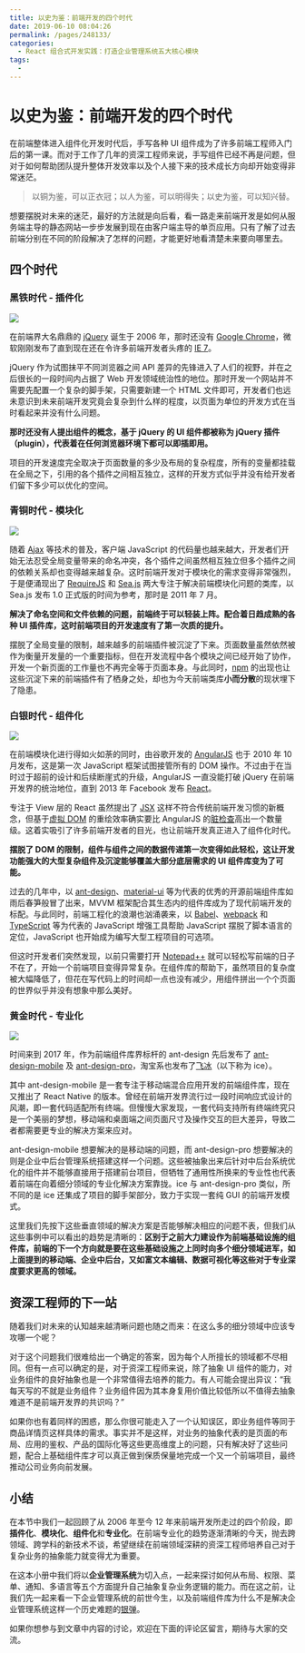 ```yaml
---
title: 以史为鉴：前端开发的四个时代
date: 2019-06-10 08:04:26
permalink: /pages/248133/
categories:
  - React 组合式开发实践：打造企业管理系统五大核心模块
tags:
  - 
---
```

# 以史为鉴：前端开发的四个时代

在前端整体进入组件化开发时代后，手写各种 UI 组件成为了许多前端工程师入门后的第一课。而对于工作了几年的资深工程师来说，手写组件已经不再是问题，但对于如何帮助团队提升整体开发效率以及个人接下来的技术成长方向却开始变得非常迷茫。

> 以铜为鉴，可以正衣冠；以人为鉴，可以明得失；以史为鉴，可以知兴替。

想要摆脱对未来的迷茫，最好的方法就是向后看，看一路走来前端开发是如何从服务端主导的静态网站一步步发展到现在由客户端主导的单页应用。只有了解了过去前端分别在不同的阶段解决了怎样的问题，才能更好地看清楚未来要向哪里去。

## 四个时代

### 黑铁时代 - 插件化

![](https://user-gold-cdn.xitu.io/2018/6/15/16403cbbe2e891c5?w=286&h=176&f=png&s=3544)

在前端界大名鼎鼎的 [jQuery](https://jquery.com/) 诞生于 2006 年，那时还没有 [Google Chrome](https://en.wikipedia.org/wiki/Google_Chrome)，微软刚刚发布了直到现在还在令许多前端开发者头疼的 [IE 7](https://en.wikipedia.org/wiki/Internet_Explorer_7)。

jQuery 作为试图抹平不同浏览器之间 API 差异的先锋进入了人们的视野，并在之后很长的一段时间内占据了 Web 开发领域统治性的地位。那时开发一个网站并不需要先配置一个复杂的脚手架，只需要新建一个 HTML 文件即可，开发者们也远未意识到未来前端开发究竟会复杂到什么样的程度，以页面为单位的开发方式在当时看起来并没有什么问题。

**那时还没有人提出组件的概念，基于 jQuery 的 UI 组件都被称为 jQuery 插件（plugin），代表着在任何浏览器环境下都可以即插即用。**

项目的开发速度完全取决于页面数量的多少及布局的复杂程度，所有的变量都挂载在全局之下，引用的各个插件之间相互独立，这样的开发方式似乎并没有给开发者们留下多少可以优化的空间。

### 青铜时代 - 模块化

![](https://user-gold-cdn.xitu.io/2018/6/16/164080f0d96479ab?w=182&h=62&f=png&s=5975)

随着 [Ajax](https://en.wikipedia.org/wiki/Ajax_(programming)) 等技术的普及，客户端 JavaScript 的代码量也越来越大，开发者们开始无法忍受全局变量带来的命名冲突，各个插件之间虽然相互独立但多个插件之间的依赖关系却也变得越来越复杂。这时前端开发对于模块化的需求变得非常强烈，于是便涌现出了 [RequireJS](http://requirejs.org/) 和 [Sea.js](https://github.com/seajs/seajs) 两大专注于解决前端模块化问题的类库，以 Sea.js 发布 1.0 正式版的时间为参考，那时是 2011 年 7 月。

**解决了命名空间和文件依赖的问题，前端终于可以轻装上阵。配合着日趋成熟的各种 UI 插件库，这时前端项目的开发速度有了第一次质的提升。**

摆脱了全局变量的限制，越来越多的前端插件被沉淀了下来。页面数量虽然依然被作为衡量开发量的一个重要指标，但在开发流程中各个模块之间已经开始了协作，开发一个新页面的工作量也不再完全等于页面本身。与此同时，[npm](https://en.wikipedia.org/wiki/Npm_(software)) 的出现也让这些沉淀下来的前端插件有了栖身之处，却也为今天前端类库**小而分散**的现状埋下了隐患。

### 白银时代 - 组件化

![](https://user-gold-cdn.xitu.io/2018/6/15/16403cefec123ee1?w=200&h=200&f=png&s=8192)

在前端模块化进行得如火如荼的同时，由谷歌开发的 [AngularJS](https://angularjs.org/) 也于 2010 年 10 月发布，这是第一次 JavaScript 框架试图接管所有的 DOM 操作。不过由于在当时过于超前的设计和后续断崖式的升级，AngularJS 一直没能打破 jQuery 在前端开发界的统治地位，直到 2013 年 Facebook 发布 [React](https://reactjs.org/)。

专注于 View 层的 React 虽然提出了 [JSX](https://reactjs.org/docs/introducing-jsx.html) 这样不符合传统前端开发习惯的新概念，但基于[虚拟 DOM](https://reactjs.org/docs/faq-internals.html) 的重绘效率确实要比 AngularJS 的[脏检查](https://docs.angularjs.org/guide/scope#scope-life-cycle)高出一个数量级。这着实吸引了许多前端开发者的目光，也让前端开发真正进入了组件化时代。

**摆脱了 DOM 的限制，组件与组件之间的数据传递第一次变得如此轻松，这让开发功能强大的大型复杂组件及沉淀能够覆盖大部分底层需求的 UI 组件库变为了可能。**

过去的几年中，以 [ant-design](https://ant.design/)、[material-ui](https://material-ui.com/) 等为代表的优秀的开源前端组件库如雨后春笋般冒了出来，MVVM 框架配合其生态内的组件库成为了现代前端开发的标配。与此同时，前端工程化的浪潮也汹涌袭来，以 [Babel](https://babeljs.io/)、[webpack](https://webpack.js.org/) 和 [TypeScript](https://www.typescriptlang.org/) 等为代表的 JavaScript 增强工具帮助 JavaScript 摆脱了脚本语言的定位，JavaScript 也开始成为编写大型工程项目的可选项。

但这时开发者们突然发现，以前只需要打开 [Notepad++](https://notepad-plus-plus.org/) 就可以轻松写前端的日子不在了，开始一个前端项目变得异常复杂。在组件库的帮助下，虽然项目的复杂度被大幅降低了，但花在写代码上的时间却一点也没有减少，用组件拼出一个个页面的世界似乎并没有想象中那么美好。

### 黄金时代 - 专业化

![](https://user-gold-cdn.xitu.io/2018/6/15/16403da01a06c7ca?w=1920&h=1080&f=png&s=157421)

时间来到 2017 年，作为前端组件库界标杆的 ant-design 先后发布了 [ant-design-mobile](https://mobile.ant.design/) 及 [ant-design-pro](https://pro.ant.design/)，淘宝系也发布了[飞冰](https://alibaba.github.io/ice/)（以下称为 ice）。

其中 ant-design-mobile 是一套专注于移动端混合应用开发的前端组件库，现在又推出了 React Native 的版本。曾经在前端开发界流行过一段时间响应式设计的风潮，即一套代码适配所有终端。但慢慢大家发现，一套代码支持所有终端终究只是一个美丽的梦想，移动端和桌面端之间页面尺寸及操作交互的巨大差异，导致二者都需要更专业的解决方案来应对。

ant-design-mobile 想要解决的是移动端的问题，而 ant-design-pro 想要解决的则是企业中后台管理系统搭建这样一个问题。这些被抽象出来后针对中后台系统优化的组件并不能够直接用于搭建前台项目，但牺牲了通用性所换来的专业性也代表着前端在向着细分领域的专业化解决方案靠拢。ice 与 ant-design-pro 类似，所不同的是 ice 还集成了项目的脚手架部分，致力于实现一套纯 GUI 的前端开发模式。

这里我们先按下这些垂直领域的解决方案是否能够解决相应的问题不表，但我们从这些事例中可以看出的趋势是清晰的：**区别于之前大力建设作为前端基础设施的组件库，前端的下一个方向就是要在这些基础设施之上同时向多个细分领域进军，如上面提到的移动端、企业中后台，又如富文本编辑、数据可视化等这些对于专业深度要求更高的领域。**

## 资深工程师的下一站

随着我们对未来的认知越来越清晰问题也随之而来：在这么多的细分领域中应该专攻哪一个呢？

对于这个问题我们很难给出一个确定的答案，因为每个人所擅长的领域都不尽相同。但有一点可以确定的是，对于资深工程师来说，除了抽象 UI 组件的能力，对业务组件的良好抽象也是一个非常值得去培养的能力。有人可能会提出异议：“我每天写的不就是业务组件？业务组件因为其本身复用价值比较低所以不值得去抽象难道不是前端开发界的共识吗？”

如果你也有着同样的困惑，那么你很可能走入了一个认知误区，即业务组件等同于商品详情页这样具体的需求。事实并不是这样，对业务的抽象代表的是页面的布局、应用的鉴权、产品的国际化等这些更高维度上的问题，只有解决好了这些问题，配合上基础组件库才可以真正做到保质保量地完成一个又一个前端项目，最终推动公司业务向前发展。

## 小结

在本节中我们一起回顾了从 2006 年至今 12 年来前端开发所走过的四个阶段，即**插件化**、**模块化**、**组件化**和**专业化**。在前端专业化的趋势逐渐清晰的今天，抛去跨领域、跨学科的新技术不谈，希望继续在前端领域深耕的资深工程师培养自己对于复杂业务的抽象能力就变得尤为重要。

在这本小册中我们将以**企业管理系统**为切入点，一起来探讨如何从布局、权限、菜单、通知、多语言等五个方面提升自己抽象复杂业务逻辑的能力。而在这之前，让我们先一起来看一下企业管理系统的前世今生，以及前端组件库为什么不是解决企业管理系统这样一个历史难题的[银弹](https://zh.wikipedia.org/wiki/%E6%B2%A1%E6%9C%89%E9%93%B6%E5%BC%B9)。

如果你想参与到文章中内容的讨论，欢迎在下面的评论区留言，期待与大家的交流。